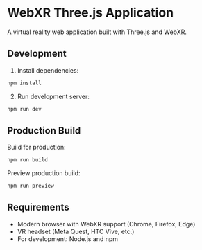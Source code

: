 # WebXR Three.js Application

A virtual reality web application built with Three.js and WebXR.

## Development

1. Install dependencies:
```bash
npm install
```

2. Run development server:
```bash
npm run dev
```

## Production Build

Build for production:
```bash
npm run build
```

Preview production build:
```bash
npm run preview
```

## Requirements

- Modern browser with WebXR support (Chrome, Firefox, Edge)
- VR headset (Meta Quest, HTC Vive, etc.)
- For development: Node.js and npm 